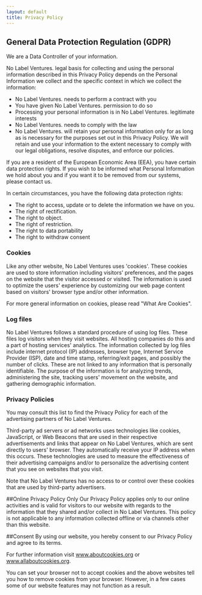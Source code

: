```yaml
---
layout: default
title: Privacy Policy
---
```

## General Data Protection Regulation (GDPR)

We are a Data Controller of your information.

No Label Ventures. legal basis for collecting and using the personal information described in this Privacy Policy depends on the Personal Information we collect and the specific context in which we collect the information:

- No Label Ventures. needs to perform a contract with you
- You have given No Label Ventures. permission to do so
- Processing your personal information is in No Label Ventures. legitimate interests
- No Label Ventures. needs to comply with the law
- No Label Ventures. will retain your personal information only for as long as is necessary for the purposes set out in this Privacy Policy. We will retain and use your information to the extent necessary to comply with our legal obligations, resolve disputes, and enforce our policies.

If you are a resident of the European Economic Area (EEA), you have certain data protection rights. If you wish to be informed what Personal Information we hold about you and if you want it to be removed from our systems, please contact us.

In certain circumstances, you have the following data protection rights:

- The right to access, update or to delete the information we have on you.
- The right of rectification.
- The right to object.
- The right of restriction.
- The right to data portability
- The right to withdraw consent

### Cookies
Like any other website, No Label Ventures uses 'cookies'. These cookies are used to store information including visitors' preferences, and the pages on the website that the visitor accessed or visited. The information is used to optimize the users' experience by customizing our web page content based on visitors' browser type and/or other information.

For more general information on cookies, please read "What Are Cookies".

### Log files
No Label Ventures follows a standard procedure of using log files. These files log visitors when they visit websites. All hosting companies do this and a part of hosting services' analytics. The information collected by log files include internet protocol (IP) addresses, browser type, Internet Service Provider (ISP), date and time stamp, referring/exit pages, and possibly the number of clicks. These are not linked to any information that is personally identifiable. The purpose of the information is for analyzing trends, administering the site, tracking users' movement on the website, and gathering demographic information.

### Privacy Policies
You may consult this list to find the Privacy Policy for each of the advertising partners of No Label Ventures.

Third-party ad servers or ad networks uses technologies like cookies, JavaScript, or Web Beacons that are used in their respective advertisements and links that appear on No Label Ventures, which are sent directly to users' browser. They automatically receive your IP address when this occurs. These technologies are used to measure the effectiveness of their advertising campaigns and/or to personalize the advertising content that you see on websites that you visit.

Note that No Label Ventures has no access to or control over these cookies that are used by third-party advertisers.

##Online Privacy Policy Only
Our Privacy Policy applies only to our online activities and is valid for visitors to our website with regards to the information that they shared and/or collect in No Label Ventures. This policy is not applicable to any information collected offline or via channels other than this website.

##Consent
By using our website, you hereby consent to our Privacy Policy and agree to its terms.

For further information
visit www.aboutcookies.org or www.allaboutcookies.org.

You can set your browser not to accept cookies and the above websites tell you how to remove cookies from your browser. However, in a few cases some of our website features may not function as a result.